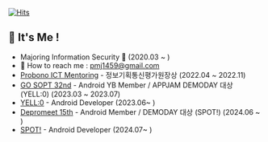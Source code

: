 [![Hits](https://hits.seeyoufarm.com/api/count/incr/badge.svg?url=https%3A%2F%2Fgithub.com%2Fminju1459&count_bg=%23FFE9C9&title_bg=%23C4B5B5&icon=smugmug.svg&icon_color=%23FFFFFF&title=%3A&edge_flat=false)](https://hits.seeyoufarm.com)

## 🦔 It's Me !
- Majoring Information Security 🔐 (2020.03 ~ )
- 📮 How to reach me : pmj1459@gmail.com
- [Probono ICT Mentoring](https://www.hanium.or.kr/portal/index.do) - 정보기획통신평가원장상 (2022.04 ~ 2022.11)
- [GO SOPT 32nd](https://www.sopt.org/) - Android YB Member / APPJAM DEMODAY 대상 (YELL:0) (2023.03 ~ 2023.07)
- [YELL:0](https://play.google.com/store/apps/details?id=com.el.yello&hl=KR) - Android Developer (2023.06~ )
- [Depromeet 15th](https://www.depromeet.com/) - Android Member / DEMODAY 대상 (SPOT!) (2024.06 ~ )
- [SPOT!](https://play.google.com/store/apps/details?id=com.dpm.spot) - Android Developer (2024.07~ )





